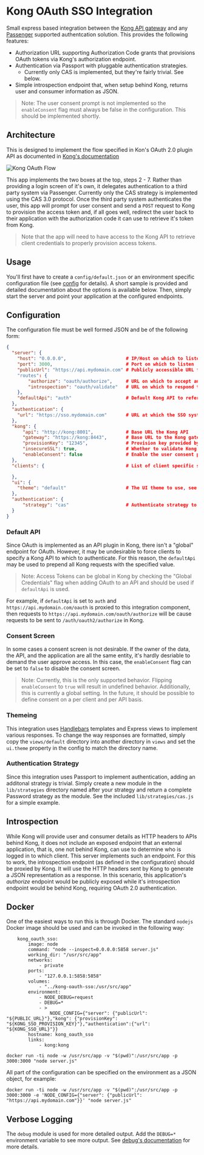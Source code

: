 # Kong OAuth SSO Integration

Small express based integration between the
[Kong API gateway](https://github.com/Mashape/kong) and any
[Passenger](https://github.com/phusion/passenger) supported authentcation
solution. This provides the following features:

- Authorization URL supporting Authorization Code grants that provisions
  OAuth tokens via Kong's authorization endpoint.
- Authentication via Passport with pluggable authentication strategies.
  - Currently only CAS is implemented, but they're fairly trivial. See below.
- Simple introspection endpoint that, when setup behind Kong, returns user
  and consumer information as JSON.

> Note: The user consent prompt is not implemented so the `enableConsent` flag
must always be false in the configuration. This should be implemented shortly.

## Architecture

This is designed to implement the flow specified in Kon's OAuth 2.0 plugin API as
documented in [Kong's documentation](https://getkong.org/plugins/oauth2-authentication/)

![Kong OAuth Flow](https://getkong.org/assets/images/docs/oauth2/oauth2-flow.png)

This app implements the two boxes at the top, steps 2 - 7. Rather than providing
a login screen of it's own, it delegates authentication to a third party system
via Passenger. Currently only the CAS strategy is implemented using the CAS 3.0
protocol. Once the third party system authenticates the user, this app will prompt
for user consent and send a `POST` request to Kong to provision the access token
and, if all goes well, redirect the user back to their application with the
authorization code it can use to retrieve it's token from Kong.

> Note that the app will need to have access to the Kong API to retrieve client
credentials to properly provision access tokens.

## Usage

You'll first have to create a `config/default.json` or an environment specific
configuration file (see [config](https://www.npmjs.com/package/config) for details).
A short sample is provided and detailed documentation about the options is available
below. Then, simply start the server and point your application at the configured
endpoints.

## Configuration

The configuration file must be well formed JSON and be of the following form:

```json
{
  "server": {
    "host": "0.0.0.0",                      # IP/Host on which to listen
    "port": 3000,                           # Port on which to listen
    "publicUrl": "https://api.mydomain.com" # Publicly accessible URL for this service. Used for the SSO redirect URL.
    "routes": {
        "authorize": "oauth/authorize",     # URL on which to accept authorize calls
        "introspection": "oauth/validate"   # URL on which to respond to profile/validate requests
    },
    "defaultApi": "auth"                    # Default Kong API to reference for all requests, see below.
  },
  "authentication": {
    "url": "https://sso.mydomain.com"       # URL at which the SSO system resides
  },
  "kong": {
      "api": "http://kong:8001",            # Base URL the Kong API
      "gateway": "https://kong:8443",       # Base URL to the Kong gateway
      "provisionKey": "12345",              # Provision key provided by Kong
      "insecureSSL": true,                  # Whether to validate Kong's SSL certificate
      "enableConsent": false                # Enable the user consent prompt, see below
  },
  "clients": {                              # List of client specific settings

  },
  "ui": {
    "theme": "default"                      # The UI theme to use, see below.
  },
  "authentication": {
      "strategy": "cas"                     # Authenticate strategy to use, see below.
  }
}

```

### Default API

Since OAuth is implemented as an API plugin in Kong, there isn't a "global" endpoint
for OAuth. However, it may be undesirable to force clients to specify a Kong API to
which to authenticate. For this reason, the `defaultApi` may be used to prepend all
Kong requests with the specified value.

> Note: Access Tokens can be global in Kong by checking the "Global Credentials" flag
when adding OAuth to an API and should be used if `defaultApi` is used.

For example, if `defaultApi` is set to `auth` and `https://api.mydomain.com/oauth` is
proxied to this integration component, then requests to
`https://api.mydomain.com/oauth/authorize` will be cause requests to be sent to
`/auth/oauth2/authorize` in Kong.

### Consent Screen

In some cases a consent screen is not desirable. If the owner of the data, the API,
and the application are all the same entity, it's hardly desriable to demand the
user approve access. In this case, the `enableConsent` flag can be set to `false`
to disable the consent screen.

> Note: Currently, this is the only supported behavior. Flipping `enableConsent` to
`true` will result in undefined behavior. Additionally, this is currently a global
setting. In the future, it should be possible to define consent on a per client
and per API basis.

### Themeing

This integration uses [Handlebars](http://handlebarsjs.com/) templates and Express
views to implement various responses. To change the way responses are formatted,
simply copy the `views/default` directory into another directory in `views` and set
the `ui.theme` property in the config to match the directory name.

### Authentication Strategy

Since this integration uses Passport to implement authentication, adding an additonal
strategy is trivial. Simply create a new module in the `lib/strategies` directory
named after your strategy and return a complete Password strategy as the module.
See the included `lib/strategies/cas.js` for a simple example.

## Introspection

While Kong will provide user and consumer details as HTTP headers to APIs behind
Kong, it does not include an exposed endpoint that an external application, that is,
one not behind Kong, can use to determine who is logged in to which client. This
server implements such an endpoint. For this to work, the introspection endpoint
(as defined in the configuration) should be proxied by Kong. It will use the
HTTP headers sent by Kong to generate a JSON representation as a response. In this
scenario, this application's _authorize_ endpoint would be publicly exposed while it's
introspection endpoint would be behind Kong, requiring OAuth 2.0 authentication.

## Docker

One of the easiest ways to run this is through Docker. The standard `nodejs` Docker
image should be used and can be invoked in the following way:

```
    kong_oauth_sso:
        image: node
        command: "node --inspect=0.0.0.0:5858 server.js"
        working_dir: "/usr/src/app"
        networks:
            - private
        ports:
            - "127.0.0.1:5858:5858"
        volumes:
            - "../kong-oauth-sso:/usr/src/app"
        environment:
            - NODE_DEBUG=request
            - DEBUG=*
            - >
                NODE_CONFIG={"server": {"publicUrl": "${PUBLIC_URL}"},"kong": {"provisionKey": "${KONG_SSO_PROVISION_KEY}"},"authentication":{"url": "${KONG_SSO_URL}"}}
        hostname: kong_oauth_sso
        links:
            - kong:kong
```

```
docker run -ti node -w /usr/src/app -v "$(pwd)":/usr/src/app -p 3000:3000 "node server.js"
```

All part of the configuration can be specified on the environment as a JSON object,
for example:

```
docker run -ti node -w /usr/src/app -v "$(pwd)":/usr/src/app -p 3000:3000 -e 'NODE_CONFIG={"server": {"publicUrl": "https://api.mydomain.com"}}' "node server.js"
```

## Verbose Logging

The `debug` module is used for more detailed output. Add the `DEBUG=*` environment
variable to see more output. See
[debug's documentation](https://www.npmjs.com/package/debug) for more details.
